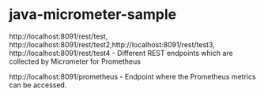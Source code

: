 # java-micrometer-sample

http://localhost:8091/rest/test, http://localhost:8091/rest/test2,http://localhost:8091/rest/test3, http://localhost:8091/rest/test4 - Different REST endpoints which are collected by Micrometer for Prometheus


http://localhost:8091/prometheus - Endpoint where the Prometheus metrics can be accessed.
